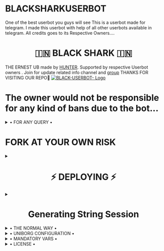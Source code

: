 # BLACKSHARKUSERBOT
One of the best userbot you guys will see
This is a userbot made for telegram. I made this userbot with help of all other userbots available in telegram. All credits goes to its Respective Owners....
<h1 align="center"> 🇮🇳 BLACK SHARK 🇮🇳 </h1>

THE ERNEST UB made by [HUNTER](https//t.me/black_lord_on_fire). Supported by respective Userbot owners . Join for update related info channel and [group](https://t.me/black_shark_bot_support_group) THANKS FOR VISITING OUR REPO💖
[![BLACK-USERBOT- Logo](
https://telegra.ph/file/a0f553c85bcb82311721a.jpg)](https://t.me/black_shark_bot_support_group)


# The owner would not be responsible for any kind of bans due to the bot...


<details>

  <summary> • FOR ANY QUERY • </summary>
<h2 align="center"> <a href="https://t.me/black_shark_bot_support_group">☢️JOIN BLACK_Support</a></h2>
</details>


# FORK AT YOUR OWN RISK


<details><summary> <h1 align="center">⚡ DEPLOYING ⚡</h1> </summary>
 
### The Easy Way

<h4>⚜️ DEPLOY TO HEROKU ⚜️</h4>

[![Deploy](https://www.herokucdn.com/deploy/button.svg)](https://dashboard.heroku.com/new?template=https%3A%2F%2Fgithub.com%2FSPAMMERS-LITE%2FBLACKSHARKUSERBOT)
</details>

<details><summary> <h1 align="center">Generating String Session</h1> </summary>
 
### Create Your String Session [here](https://replit.com/@TeamCriminal/BLACK-USERBOT#main.py)

</details>

<details>

  <summary> • THE NORMAL WAY • </summary>

Simply clone the repository and run the main file:
```sh
FROM Spammers-lite=BlacksharkUB:latest

#clonning repo 
RUN git clone https://github.com/Team-Criminal/Vader /root/userbot

#working directory 
WORKDIR /root/Vader

# Install requirements
RUN pip3 install -U -r requirements.txt

ENV PATH="/home/userbot/bin:$PATH"

CMD ["python3","-m","userbot"]
```

An example `local_config.py` file could be:

**Not All of the variables are mandatory**

__The Userbot should work by setting only the first two variables__

```python3
from heroku_config import Var

class Development(Var):
  APP_ID = 6
  API_HASH = "eb06d4abfb49dc3eeb1aeb98ae0f581e"
```

</details>

<details>

  <summary> • UNIBORG CONFIGURATION • </summary>

The UniBorg Config is situated in `userbot/uniborgConfig.py`.

**Heroku Configuration**
Simply just leave the Config as it is.

**Local Configuration**
Fortunately there are no Mandatory vars for the UniBorg Support Config.

</details>

<details>

  <summary> • MANDATORY VARS • </summary>

- Only two of the environment variables are mandatory.
- This is because of `telethon.errors.rpc_error_list.ApiIdPublishedFloodError`
    - `APP_ID`:   You can get this value from https://my.telegram.org
    - `API_HASH`:   You can get this value from https://my.telegram.org
- The userbot will not work without setting the mandatory vars.


</details>

<details>

  <summary> • LICENSE • </summary>

![](https://www.gnu.org/graphics/gplv3-or-later.png)

Copyright (C) 2021 Team-Criminal 

Poject [ERNEST USERBOT](https://github.com/Team-Criminal/ERNEST USERBOT) is free software: you can redistribute it and/or modify

it under the terms of the GNU General Public License as published by

the Free Software Foundation, either version 3 of the License, or

(at your option) any later version.

This program is distributed in the hope that it will be useful,

but WITHOUT ANY WARRANTY; without even the implied warranty of

MERCHANTABILITY or FITNESS FOR A PARTICULAR PURPOSE.  See the

GNU General Public License for more details.

You should have received a copy of the GNU General Public License

along with this program. If not, see <https://www.gnu.org/licenses/>.

</details>
